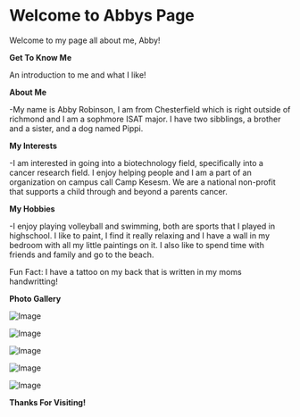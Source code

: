 # Welcome to Abbys Page


Welcome to my page all about me, Abby!

**Get To Know Me**

An introduction to me and what I like!


**About Me**

-My name is Abby Robinson, I am from Chesterfield which 
is right outside of richmond and I am a sophmore ISAT 
major. I have two sibblings, a brother and a sister,
and a dog named Pippi.

**My Interests**

-I am interested in going into a biotechnology field,
specifically into a cancer research field. I enjoy 
helping people and I am a part of an organization on 
campus call Camp Kesesm. We are a national non-profit 
that supports a child through and beyond a parents cancer.

**My Hobbies**

-I enjoy playing volleyball and swimming, both are sports
that I played in highschool. I like to paint, I find it
really relaxing and I have a wall in my bedroom with all
my little paintings on it. I also like to spend time with
friends and family and go to the beach.

Fun Fact: I have a tattoo on my back that is written in 
my moms handwritting!






**Photo Gallery**

![Image](IMG_0065.JPG)

![Image](IMG_0913.jpg)

![Image](IMG_0443.JPG)

![Image](IMG_1008.JPG)

![Image](IMG_0304.PNG)



**Thanks For Visiting!**


